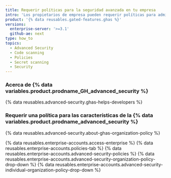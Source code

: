 ```yaml
---
title: Requerir políticas para la seguridad avanzada en tu empresa
intro: 'Los propietarios de empresa pueden requerir políticas para adminsitrar las características de la {% data variables.product.prodname_GH_advanced_security %} en las organizaciones de {% data variables.product.product_location %}.'
product: '{% data reusables.gated-features.ghas %}'
versions:
  enterprise-server: '>=3.1'
  github-ae: next
type: how_to
topics:
  - Advanced Security
  - Code scanning
  - Policies
  - Secret scanning
  - Security
---
```


### Acerca de {% data variables.product.prodname_GH_advanced_security %}

{% data reusables.advanced-security.ghas-helps-developers %}

### Requerir una política para las características de la {% data variables.product.prodname_advanced_security %}

{% data reusables.advanced-security.about-ghas-organization-policy %}

{% data reusables.enterprise-accounts.access-enterprise %}
{% data reusables.enterprise-accounts.policies-tab %}
{% data reusables.enterprise-accounts.advanced-security-policies %}
{% data reusables.enterprise-accounts.advanced-security-organization-policy-drop-down %}
{% data reusables.enterprise-accounts.advanced-security-individual-organization-policy-drop-down %}
